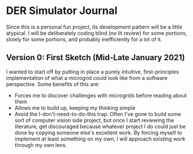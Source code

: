 # DER Simulator Journal

Since this is a personal fun project, its development pattern will be a little atypical. I will be deliberately coding blind (no lit review) for some portions, slowly for some portions, and probably inefficiently for a lot of it.

## Version 0: First Sketch (Mid-Late January 2021)
I wanted to start off by putting in place a purely intuitive, first-principles implementation of what a microgrid could look like  from a software perspective. Some benefits of this are:
- Forces me to discover challenges with microgrids before reading about them
- Allows me to build up, keeping my thinking simple
- Avoid the I-don't-need-to-do-this trap. Often I've gone to build some sort of computer vision side project, but once I start reviewing the literature, get discouraged because whatever project I do could just be done by copying someone else's excellent work. By forcing myself to implement at least something on my own, I will approach existing work through my own lens.

